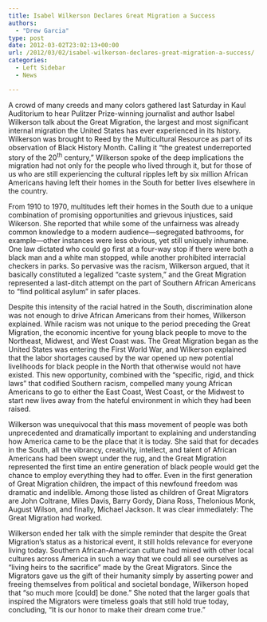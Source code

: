 ```yaml
---
title: Isabel Wilkerson Declares Great Migration a Success
authors: 
  - "Drew Garcia"
type: post
date: 2012-03-02T23:02:13+00:00
url: /2012/03/02/isabel-wilkerson-declares-great-migration-a-success/
categories:
  - Left Sidebar
  - News

---
```

A crowd of many creeds and many colors gathered last Saturday in Kaul Auditorium to hear Pulitzer Prize-winning journalist and author Isabel Wilkerson talk about the Great Migration, the largest and most significant internal migration the United States has ever experienced in its history. Wilkerson was brought to Reed by the Multicultural Resource as part of its observation of Black History Month. Calling it “the greatest underreported story of the 20<sup>th</sup> century,” Wilkerson spoke of the deep implications the migration had not only for the people who lived through it, but for those of us who are still experiencing the cultural ripples left by six million African Americans having left their homes in the South for better lives elsewhere in the country.

From 1910 to 1970, multitudes left their homes in the South due to a unique combination of promising opportunities and grievous injustices, said Wikerson. She reported that while some of the unfairness was already common knowledge to a modern audience—segregated bathrooms, for example—other instances were less obvious, yet still uniquely inhumane. One law dictated who could go first at a four-way stop if there were both a black man and a white man stopped, while another prohibited interracial checkers in parks. So pervasive was the racism, Wilkerson argued, that it basically constituted a legalized “caste system,” and the Great Migration represented a last-ditch attempt on the part of Southern African Americans to “find political asylum” in safer places.

Despite this intensity of the racial hatred in the South, discrimination alone was not enough to drive African Americans from their homes, Wilkerson explained. While racism was not unique to the period preceding the Great Migration, the economic incentive for young black people to move to the Northeast, Midwest, and West Coast was. The Great Migration began as the United States was entering the First World War, and Wilkerson explained that the labor shortages caused by the war opened up new potential livelihoods for black people in the North that otherwise would not have existed. This new opportunity, combined with the “specific, rigid, and thick laws” that codified Southern racism, compelled many young African Americans to go to either the East Coast, West Coast, or the Midwest to start new lives away from the hateful environment in which they had been raised.

Wilkerson was unequivocal that this mass movement of people was both unprecedented and dramatically important to explaining and understanding how America came to be the place that it is today. She said that for decades in the South, all the vibrancy, creativity, intellect, and talent of African Americans had been swept under the rug, and the Great Migration represented the first time an entire generation of black people would get the chance to employ everything they had to offer. Even in the first generation of Great Migration children, the impact of this newfound freedom was dramatic and indelible. Among those listed as children of Great Migrators are John Coltrane, Miles Davis, Barry Gordy, Diana Ross, Thelonious Monk, August Wilson, and finally, Michael Jackson. It was clear immediately: The Great Migration had worked.

Wilkerson ended her talk with the simple reminder that despite the Great Migration’s status as a historical event, it still holds relevance for everyone living today. Southern African-American culture had mixed with other local cultures across America in such a way that we could all see ourselves as “living heirs to the sacrifice” made by the Great Migrators. Since the Migrators gave us the gift of their humanity simply by asserting power and freeing themselves from political and societal bondage, Wilkerson hoped that “so much more [could] be done.” She noted that the larger goals that inspired the Migrators were timeless goals that still hold true today, concluding, “It is our honor to make their dream come true.”